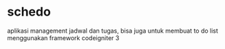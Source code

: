 # schedo

aplikasi management jadwal dan tugas, bisa juga untuk membuat to do list
menggunakan framework codeigniter 3
